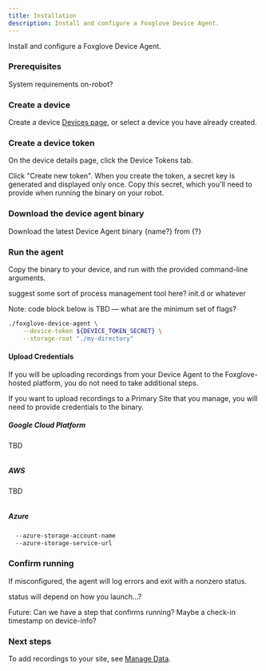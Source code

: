 ```yaml
---
title: Installation
description: Install and configure a Foxglove Device Agent.
---
```


Install and configure a Foxglove Device Agent.

### Prerequisites

<p class="Debug">System requirements on-robot?</p>

### Create a device

Create a device [Devices page](https://console.foxglove.dev/devices), or select a device you have already created.

### Create a device token

On the device details page, click the Device Tokens tab.

Click "Create new token". When you create the token, a secret key is generated and displayed only once. Copy this secret, which you'll need to provide when running the binary on your robot.

### Download the device agent binary

Download the latest Device Agent binary <span class="Debug">{name?} from {?}</span>

### Run the agent

Copy the binary to your device, and run with the provided command-line arguments.

<p class="Debug">suggest some sort of process management tool here? init.d or whatever</p>

<p class="Debug">Note: code block below is TBD — what are the minimum set of flags?</p>

```sh
./foxglove-device-agent \
    --device-token ${DEVICE_TOKEN_SECRET} \
    --storage-root "./my-directory"
```

#### Upload Credentials

If you will be uploading recordings from your Device Agent to the Foxglove-hosted platform, you do not need to take additional steps.

If you want to upload recordings to a Primary Site that you manage, you will need to provide credentials to the binary.

##### Google Cloud Platform

<p class="Debug">TBD</p>

```sh

```

##### AWS

<p class="Debug">TBD</p>

```sh

```

##### Azure

```sh
  --azure-storage-account-name
  --azure-storage-service-url
```

### Confirm running

If misconfigured, the agent will log errors and exit with a nonzero status.

<p class="Debug">status will depend on how you launch...?</p>

<p class="Debug">Future: Can we have a step that confirms running? Maybe a check-in timestamp on device-info?</p>

### Next steps

To add recordings to your site, see [Manage Data](./manage-data).
